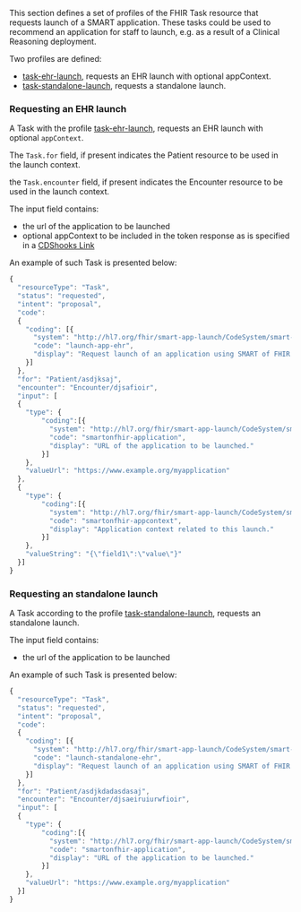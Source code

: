 This section defines a set of profiles of the FHIR Task resource that requests launch of a SMART application. These tasks could be used to recommend an application for staff to launch, e.g. as a result of a Clinical Reasoning deployment.

Two profiles are defined:

* [task-ehr-launch](StructureDefinition-task-ehr-launch.html), requests an EHR launch with optional appContext.
* [task-standalone-launch](StructureDefinition-task-standalone-launch.html), requests a standalone launch.

### Requesting an EHR launch

A Task with the profile [task-ehr-launch](StructureDefinition-task-ehr-launch.html), requests an EHR launch with optional `appContext`.

The `Task.for` field, if present indicates the Patient resource to be used in the launch context.

the `Task.encounter` field, if present indicates the Encounter resource to be used in the launch context.
 
The input field contains:

* the url of the application to be launched
* optional appContext to be included in the token response as is specified in a [CDShooks Link](https://cds-hooks.org/specification/current/#link)

An example of such Task is presented below: 

```js
{
  "resourceType": "Task",
  "status": "requested",
  "intent": "proposal",
  "code": 
  {
    "coding": [{
      "system": "http://hl7.org/fhir/smart-app-launch/CodeSystem/smart-codes",
      "code": "launch-app-ehr",
      "display": "Request launch of an application using SMART of FHIR EHR launch."
    }]
  },
  "for": "Patient/asdjksaj",
  "encounter": "Encounter/djsafioir",
  "input": [
  {
    "type": {
        "coding":[{
          "system": "http://hl7.org/fhir/smart-app-launch/CodeSystem/smart-codes",
          "code": "smartonfhir-application",
          "display": "URL of the application to be launched."
        }]
    },
    "valueUrl": "https://www.example.org/myapplication"
  },
  {
    "type": {
        "coding":[{
          "system": "http://hl7.org/fhir/smart-app-launch/CodeSystem/smart-codes",
          "code": "smartonfhir-appcontext",
          "display": "Application context related to this launch."
        }]
    },
    "valueString": "{\"field1\":\"value\"}"
  }]
}
```

### Requesting an standalone launch

A Task according to the profile [task-standalone-launch](StructureDefinition-task-standalone-launch.html), requests an standalone launch.

The input field contains:

* the url of the application to be launched

An example of such Task is presented below: 

```js
{
  "resourceType": "Task",
  "status": "requested",
  "intent": "proposal",
  "code": 
  {
    "coding": [{
      "system": "http://hl7.org/fhir/smart-app-launch/CodeSystem/smart-codes",
      "code": "launch-standalone-ehr",
      "display": "Request launch of an application using SMART of FHIR standalone launch."
    }]
  },
  "for": "Patient/asdjkdadasdasaj",
  "encounter": "Encounter/djsaeiruiurwfioir",
  "input": [
  {
    "type": {
        "coding":[{
          "system": "http://hl7.org/fhir/smart-app-launch/CodeSystem/smart-codes",
          "code": "smartonfhir-application",
          "display": "URL of the application to be launched."
        }]
    },
    "valueUrl": "https://www.example.org/myapplication"
  }]
}
```
